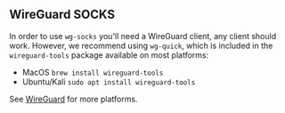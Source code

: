 



## WireGuard SOCKS

In order to use `wg-socks` you'll need a WireGuard client, any client should work. However, we recommend using `wg-quick`, which is included in the `wireguard-tools` package available on most platforms:

* MacOS `brew install wireguard-tools`
* Ubuntu/Kali `sudo apt install wireguard-tools`

See [WireGuard](https://www.wireguard.com/install/) for more platforms.